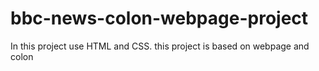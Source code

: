 # bbc-news-colon-webpage-project
In this project use HTML and CSS.  this project is based on webpage and colon
